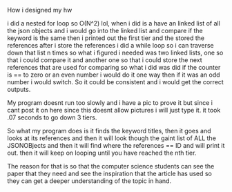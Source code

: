 How i designed my hw 

i did a nested for loop so O(N^2) lol, when i did is a have an linked list of all the json objects and i would
go into the linked list and compare if the keyword is the same then i printed out the first tier and the stored the references
after i store the references i did a while loop so i can traverse down that list n times so what i figured i needed was two linked lists,
one so that i could compare it and another one so that i could store the next references that are used for comparing
so what i did was did if the counter is == to zero or an even number i would do it one way then if it was an odd number i would switch.
So it could be consistent and i would get the correct outputs. 

My program doesnt run too slowly and i have a pic to prove it 
but since i cant post it on here since this doesnt allow pictures i will just type it.
it took .07 seconds to go down 3 tiers.


So what my program does is it finds the keyword titles, then it goes and looks at its references and then it will look though the gaint list of ALL the JSONOBjects and then it will find where the references == ID and will print it out. then it will keep on looping until you have reached the nth tier. 

The reason for that is so that the computer science students can see the paper that they need and see the inspiration that the article has used so they can get a deeper understanding of the topic in hand.
